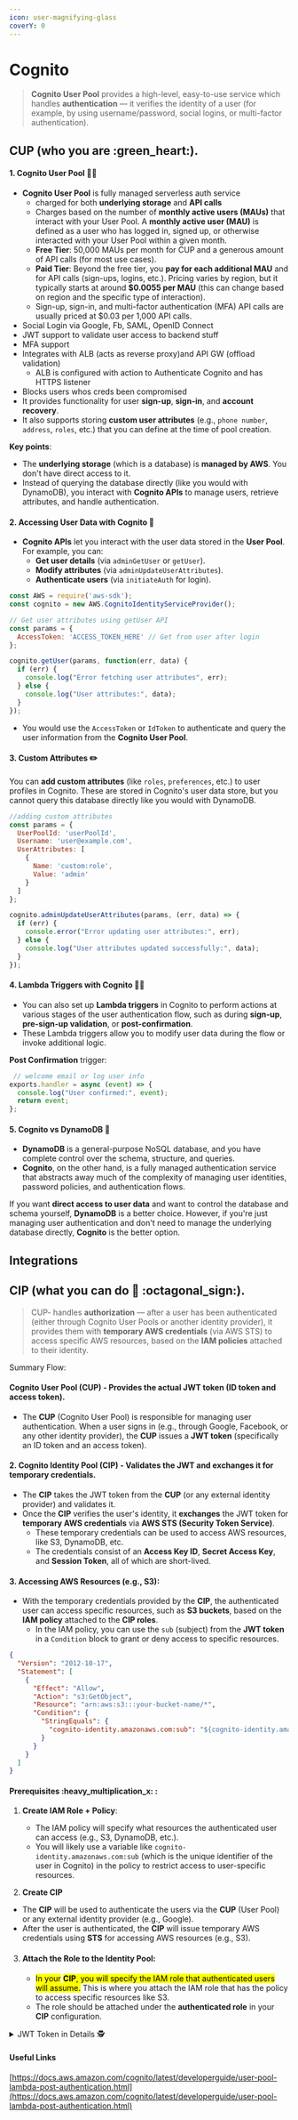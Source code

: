 ```yaml
---
icon: user-magnifying-glass
coverY: 0
---
```


# Cognito

> **Cognito User Pool** provides a high-level, easy-to-use service which handles **authentication** — it verifies the identity of a user (for example, by using username/password, social logins, or multi-factor authentication).

## CUP (who you are :green\_heart:).

#### 1. **Cognito User Pool** 🏊‍♂️

* **Cognito User Pool** is fully managed serverless auth service
  * charged for both **underlying storage** and **API calls**
  * Charges based on the number of **monthly active users (MAUs)** that interact with your User Pool. A **monthly active user (MAU)** is defined as a user who has logged in, signed up, or otherwise interacted with your User Pool within a given month.
  * **Free Tier**: 50,000 MAUs per month for CUP  and a generous amount of API calls (for most use cases).
  * **Paid Tier**: Beyond the free tier, you **pay for each additional MAU** and for API calls (sign-ups, logins, etc.). Pricing varies by region, but it typically starts at around **$0.0055 per MAU** (this can change based on region and the specific type of interaction).&#x20;
  * Sign-up, sign-in, and multi-factor authentication (MFA) API calls are usually priced at $0.03 per 1,000 API calls.
* Social Login via Google, Fb, SAML, OpenID Connect
* JWT support to validate user access to backend stuff
* MFA support
* Integrates with ALB (acts as reverse proxy)and API GW (offload validation)
  * ALB is configured with action to Authenticate Cognito and has HTTPS listener
* Blocks users whos creds been compromised
* It provides functionality for user **sign-up**, **sign-in**, and **account recovery**.
* It also supports storing **custom user attributes** (e.g., `phone number`, `address`, `roles`, etc.) that you can define at the time of pool creation.

**Key points**:

* The **underlying storage** (which is a database) is **managed by AWS**. You don't have direct access to it.
* Instead of querying the database directly (like you would with DynamoDB), you interact with **Cognito APIs** to manage users, retrieve attributes, and handle authentication.

#### 2. **Accessing User Data with Cognito** 🔑

* **Cognito APIs** let you interact with the user data stored in the **User Pool**. For example, you can:
  * **Get user details** (via `adminGetUser` or `getUser`).
  * **Modify attributes** (via `adminUpdateUserAttributes`).
  * **Authenticate users** (via `initiateAuth` for login).

```javascript
const AWS = require('aws-sdk');
const cognito = new AWS.CognitoIdentityServiceProvider();

// Get user attributes using getUser API
const params = {
  AccessToken: 'ACCESS_TOKEN_HERE' // Get from user after login
};

cognito.getUser(params, function(err, data) {
  if (err) {
    console.log("Error fetching user attributes", err);
  } else {
    console.log("User attributes:", data);
  }
});
```

* You would use the `AccessToken` or `IdToken` to authenticate and query the user information from the **Cognito User Pool**.

#### 3. **Custom Attributes** ✏️

You can **add custom attributes** (like `roles`, `preferences`, etc.) to user profiles in Cognito. These are stored in Cognito's user data store, but you cannot query this database directly like you would with DynamoDB.

```javascript
//adding custom attributes
const params = {
  UserPoolId: 'userPoolId',
  Username: 'user@example.com',
  UserAttributes: [
    {
      Name: 'custom:role',
      Value: 'admin'
    }
  ]
};

cognito.adminUpdateUserAttributes(params, (err, data) => {
  if (err) {
    console.error("Error updating user attributes:", err);
  } else {
    console.log("User attributes updated successfully:", data);
  }
});
```

#### 4. **Lambda Triggers with Cognito** 🧑‍💻

* You can also set up **Lambda triggers** in Cognito to perform actions at various stages of the user authentication flow, such as during **sign-up**, **pre-sign-up validation**, or **post-confirmation**.
* These Lambda triggers allow you to modify user data during the flow or invoke additional logic.

**Post Confirmation** trigger:

```javascript
 // welcome email or log user info
exports.handler = async (event) => {
  console.log("User confirmed:", event);
  return event;
};
```

#### 5. **Cognito vs DynamoDB** 🤔

* **DynamoDB** is a general-purpose NoSQL database, and you have complete control over the schema, structure, and queries.
* **Cognito**, on the other hand, is a fully managed authentication service that abstracts away much of the complexity of managing user identities, password policies, and authentication flows.

If you want **direct access to user data** and want to control the database and schema yourself, **DynamoDB** is a better choice. However, if you're just managing user authentication and don't need to manage the underlying database directly, **Cognito** is the better option.



## Integrations



## CIP (what you can do :raccoon: :octagonal\_sign:).

> CUP- handles **authorization** — after a user has been authenticated (either through Cognito User Pools or another identity provider), it provides them with **temporary AWS credentials** (via AWS STS) to access specific AWS resources, based on the **IAM policies** attached to their identity.





Summary Flow:

#### **Cognito User Pool (CUP)** - Provides the actual **JWT token (ID token and access token)**.

* The **CUP** (Cognito User Pool) is responsible for managing user authentication. When a user signs in (e.g., through Google, Facebook, or any other identity provider), the **CUP** issues a **JWT token** (specifically an ID token and an access token).

#### 2. **Cognito Identity Pool (CIP)** - Validates the JWT and exchanges it for temporary credentials.

* The **CIP**   takes the JWT token from the **CUP** (or any external identity provider) and validates it.
* Once the **CIP** verifies the user's identity, it **exchanges** the JWT token for **temporary AWS credentials** via **AWS STS (Security Token Service)**.
  * These temporary credentials can be used to access AWS resources, like S3, DynamoDB, etc.
  * The credentials consist of an **Access Key ID**, **Secret Access Key**, and **Session Token**, all of which are short-lived.

#### 3. **Accessing AWS Resources (e.g., S3)**:

* With the temporary credentials provided by the **CIP**, the authenticated user can access specific resources, such as **S3 buckets**, based on the **IAM policy** attached to the **CIP roles**.
  * In the IAM policy, you can use the `sub` (subject) from the **JWT token** in a `Condition` block to grant or deny access to specific resources.

```json
{
  "Version": "2012-10-17",
  "Statement": [
    {
      "Effect": "Allow",
      "Action": "s3:GetObject",
      "Resource": "arn:aws:s3:::your-bucket-name/*",
      "Condition": {
        "StringEquals": {
          "cognito-identity.amazonaws.com:sub": "${cognito-identity.amazonaws.com:sub}"
        }
      }
    }
  ]
}

```

#### Prerequisites :heavy\_multiplication\_x: :

1.  **Create IAM Role + Policy**:

    * The IAM policy will specify what resources the authenticated user can access (e.g., S3, DynamoDB, etc.).
    * You will likely use a variable like `cognito-identity.amazonaws.com:sub` (which is the unique identifier of the user in Cognito) in the policy to restrict access to user-specific resources.


2. **Create CIP**&#x20;

* The **CIP** will be used to authenticate the users via the **CUP** (User Pool) or any external identity provider (e.g., Google).
* After the user is authenticated, the **CIP** will issue temporary AWS credentials using **STS** for accessing AWS resources (e.g., S3).

3.  #### **Attach the Role to the Identity Pool**:

    * <mark style="background-color:yellow;">In your</mark> <mark style="background-color:yellow;"></mark><mark style="background-color:yellow;">**CIP**</mark><mark style="background-color:yellow;">, you will specify the IAM role that authenticated users will assume.</mark> This is where you attach the IAM role that has the policy to access specific resources like S3.
    * The role should be attached under the **authenticated role** in your **CIP** configuration.







<details>

<summary>JWT Token in Details <span data-gb-custom-inline data-tag="emoji" data-code="1f575">🕵️</span></summary>

**Types of Tokens:**

* **ID Token (`id_token`)**: Contains identity information about the authenticated user, like name and email. This token is typically used by the frontend to personalize the experience for the user.
* **Access Token (`access_token`)**: Contains information about the permissions and roles granted to the user. This is typically used for authorization to access AWS services or custom backend services.
* **Refresh Token (`refresh_token`)**: Used to obtain new ID and Access tokens when the old ones expire.

</details>







#### Useful Links

[https://docs.aws.amazon.com/cognito/latest/developerguide/user-pool-lambda-post-authentication.html](https://docs.aws.amazon.com/cognito/latest/developerguide/user-pool-lambda-post-authentication.html)

